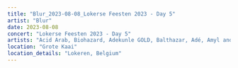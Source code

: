 ```yaml
---
title: "Blur_2023-08-08_Lokerse Feesten 2023 - Day 5"
artist: "Blur"
date: 2023-08-08
concert: "Lokerse Feesten 2023 - Day 5"
artists: "Acid Arab, Biohazard, Adekunle GOLD, Balthazar, Adé, Amyl and the Sniffers, Alias, Agar Agar, Arlo Parks, Self Esteem, Paul Weller, Alvvays, Airbourne, Alice Glass, The Selecter, Blur, Jockstrap, alt-J, Alex G, Baby Keem, Steve Davis, Ayra Starr, slowthai, 070 Shake, Ary, Alissic"
location: "Grote Kaai"
location_details: "Lokeren, Belgium"
---
```

